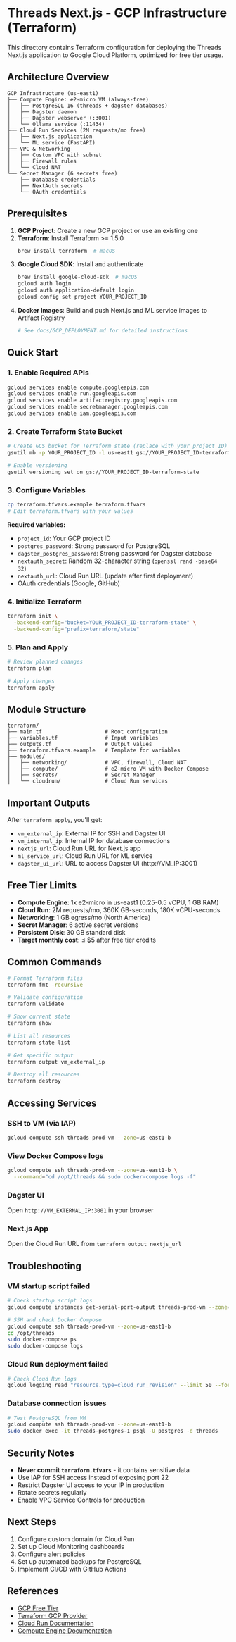 # Threads Next.js - GCP Infrastructure (Terraform)

This directory contains Terraform configuration for deploying the Threads Next.js application to Google Cloud Platform, optimized for free tier usage.

## Architecture Overview

```
GCP Infrastructure (us-east1)
├── Compute Engine: e2-micro VM (always-free)
│   ├── PostgreSQL 16 (threads + dagster databases)
│   ├── Dagster daemon
│   ├── Dagster webserver (:3001)
│   └── Ollama service (:11434)
├── Cloud Run Services (2M requests/mo free)
│   ├── Next.js application
│   └── ML service (FastAPI)
├── VPC & Networking
│   ├── Custom VPC with subnet
│   ├── Firewall rules
│   └── Cloud NAT
└── Secret Manager (6 secrets free)
    ├── Database credentials
    ├── NextAuth secrets
    └── OAuth credentials
```

## Prerequisites

1. **GCP Project**: Create a new GCP project or use an existing one
2. **Terraform**: Install Terraform >= 1.5.0
   ```bash
   brew install terraform  # macOS
   ```
3. **Google Cloud SDK**: Install and authenticate
   ```bash
   brew install google-cloud-sdk  # macOS
   gcloud auth login
   gcloud auth application-default login
   gcloud config set project YOUR_PROJECT_ID
   ```
4. **Docker Images**: Build and push Next.js and ML service images to Artifact Registry
   ```bash
   # See docs/GCP_DEPLOYMENT.md for detailed instructions
   ```

## Quick Start

### 1. Enable Required APIs

```bash
gcloud services enable compute.googleapis.com
gcloud services enable run.googleapis.com
gcloud services enable artifactregistry.googleapis.com
gcloud services enable secretmanager.googleapis.com
gcloud services enable iam.googleapis.com
```

### 2. Create Terraform State Bucket

```bash
# Create GCS bucket for Terraform state (replace with your project ID)
gsutil mb -p YOUR_PROJECT_ID -l us-east1 gs://YOUR_PROJECT_ID-terraform-state

# Enable versioning
gsutil versioning set on gs://YOUR_PROJECT_ID-terraform-state
```

### 3. Configure Variables

```bash
cp terraform.tfvars.example terraform.tfvars
# Edit terraform.tfvars with your values
```

**Required variables:**

- `project_id`: Your GCP project ID
- `postgres_password`: Strong password for PostgreSQL
- `dagster_postgres_password`: Strong password for Dagster database
- `nextauth_secret`: Random 32-character string (`openssl rand -base64 32`)
- `nextauth_url`: Cloud Run URL (update after first deployment)
- OAuth credentials (Google, GitHub)

### 4. Initialize Terraform

```bash
terraform init \
  -backend-config="bucket=YOUR_PROJECT_ID-terraform-state" \
  -backend-config="prefix=terraform/state"
```

### 5. Plan and Apply

```bash
# Review planned changes
terraform plan

# Apply changes
terraform apply
```

## Module Structure

```
terraform/
├── main.tf                    # Root configuration
├── variables.tf               # Input variables
├── outputs.tf                 # Output values
├── terraform.tfvars.example   # Template for variables
├── modules/
│   ├── networking/            # VPC, firewall, Cloud NAT
│   ├── compute/               # e2-micro VM with Docker Compose
│   ├── secrets/               # Secret Manager
│   └── cloudrun/              # Cloud Run services
```

## Important Outputs

After `terraform apply`, you'll get:

- `vm_external_ip`: External IP for SSH and Dagster UI
- `vm_internal_ip`: Internal IP for database connections
- `nextjs_url`: Cloud Run URL for Next.js app
- `ml_service_url`: Cloud Run URL for ML service
- `dagster_ui_url`: URL to access Dagster UI (http://VM_IP:3001)

## Free Tier Limits

- **Compute Engine**: 1x e2-micro in us-east1 (0.25-0.5 vCPU, 1 GB RAM)
- **Cloud Run**: 2M requests/mo, 360K GB-seconds, 180K vCPU-seconds
- **Networking**: 1 GB egress/mo (North America)
- **Secret Manager**: 6 active secret versions
- **Persistent Disk**: 30 GB standard disk
- **Target monthly cost**: ≤ $5 after free tier credits

## Common Commands

```bash
# Format Terraform files
terraform fmt -recursive

# Validate configuration
terraform validate

# Show current state
terraform show

# List all resources
terraform state list

# Get specific output
terraform output vm_external_ip

# Destroy all resources
terraform destroy
```

## Accessing Services

### SSH to VM (via IAP)

```bash
gcloud compute ssh threads-prod-vm --zone=us-east1-b
```

### View Docker Compose logs

```bash
gcloud compute ssh threads-prod-vm --zone=us-east1-b \
  --command="cd /opt/threads && sudo docker-compose logs -f"
```

### Dagster UI

Open `http://VM_EXTERNAL_IP:3001` in your browser

### Next.js App

Open the Cloud Run URL from `terraform output nextjs_url`

## Troubleshooting

### VM startup script failed

```bash
# Check startup script logs
gcloud compute instances get-serial-port-output threads-prod-vm --zone=us-east1-b

# SSH and check Docker Compose
gcloud compute ssh threads-prod-vm --zone=us-east1-b
cd /opt/threads
sudo docker-compose ps
sudo docker-compose logs
```

### Cloud Run deployment failed

```bash
# Check Cloud Run logs
gcloud logging read "resource.type=cloud_run_revision" --limit 50 --format json
```

### Database connection issues

```bash
# Test PostgreSQL from VM
gcloud compute ssh threads-prod-vm --zone=us-east1-b
sudo docker exec -it threads-postgres-1 psql -U postgres -d threads
```

## Security Notes

- **Never commit `terraform.tfvars`** - it contains sensitive data
- Use IAP for SSH access instead of exposing port 22
- Restrict Dagster UI access to your IP in production
- Rotate secrets regularly
- Enable VPC Service Controls for production

## Next Steps

1. Configure custom domain for Cloud Run
2. Set up Cloud Monitoring dashboards
3. Configure alert policies
4. Set up automated backups for PostgreSQL
5. Implement CI/CD with GitHub Actions

## References

- [GCP Free Tier](https://cloud.google.com/free/docs/free-cloud-features)
- [Terraform GCP Provider](https://registry.terraform.io/providers/hashicorp/google/latest/docs)
- [Cloud Run Documentation](https://cloud.google.com/run/docs)
- [Compute Engine Documentation](https://cloud.google.com/compute/docs)
